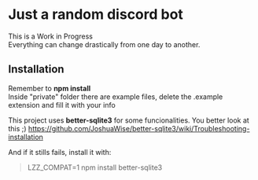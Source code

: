 # Just a random discord bot
This is a Work in Progress  
Everything can change drastically from one day to another.


## Installation
Remember to **npm install**  
Inside "private" folder there are example files, delete the .example extension and fill it with your info

This project uses **better-sqlite3** for some funcionalities. You better look at this ;)
https://github.com/JoshuaWise/better-sqlite3/wiki/Troubleshooting-installation

And if it stills fails, install it with:
> LZZ_COMPAT=1 npm install better-sqlite3